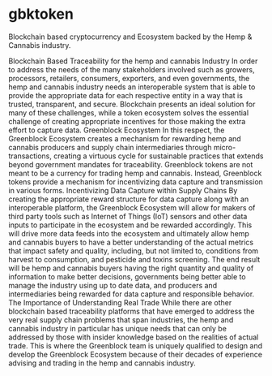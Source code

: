 # gbktoken
Blockchain based cryptocurrency and Ecosystem backed by the Hemp &amp; Cannabis industry.

Blockchain Based Traceability for the hemp and cannabis Industry In order to address the
needs of the many stakeholders involved such as growers, processors, retailers, consumers,
exporters, and even governments, the hemp and cannabis industry needs an interoperable
system that is able to provide the appropriate data for each respective entity in a way that is
trusted, transparent, and secure. Blockchain presents an ideal solution for many of these
challenges, while a token ecosystem solves the essential challenge of creating appropriate
incentives for those making the extra effort to capture data.
Greenblock Ecosystem
In this respect, the Greenblock Ecosystem creates a mechanism for rewarding hemp and
cannabis producers and supply chain intermediaries through micro-transactions, creating a
virtuous cycle for sustainable practices that extends beyond government mandates for
traceability. Greenblock tokens are not meant to be a currency for trading hemp and cannabis.
Instead, Greenblock tokens provide a mechanism for incentivizing data capture and
transmission in various forms. Incentivizing Data Capture within Supply Chains By creating
the appropriate reward structure for data capture along with an interoperable platform, the
Greenblock Ecosystem will allow for makers of third party tools such as Internet of Things
(IoT) sensors and other data inputs to participate in the ecosystem and be rewarded
accordingly. This will drive more data feeds into the ecosystem and ultimately allow hemp
and cannabis buyers to have a better understanding of the actual metrics that impact safety
and quality, including, but not limited to, conditions from harvest to consumption, and
pesticide and toxins screening. The end result will be hemp and cannabis buyers having the
right quantity and quality of information to make better decisions, governments being better
able to manage the industry using up to date data, and producers and intermediaries being
rewarded for data capture and responsible behavior. The Importance of Understanding Real
Trade While there are other blockchain based traceability platforms that have emerged to
address the very real supply chain problems that span industries, the hemp and cannabis
industry in particular has unique needs that can only be addressed by those with insider
knowledge based on the realities of actual trade. This is where the Greenblock team is
uniquely qualified to design and develop the Greenblock Ecosystem because of their decades
of experience advising and trading in the hemp and cannabis industry. 
